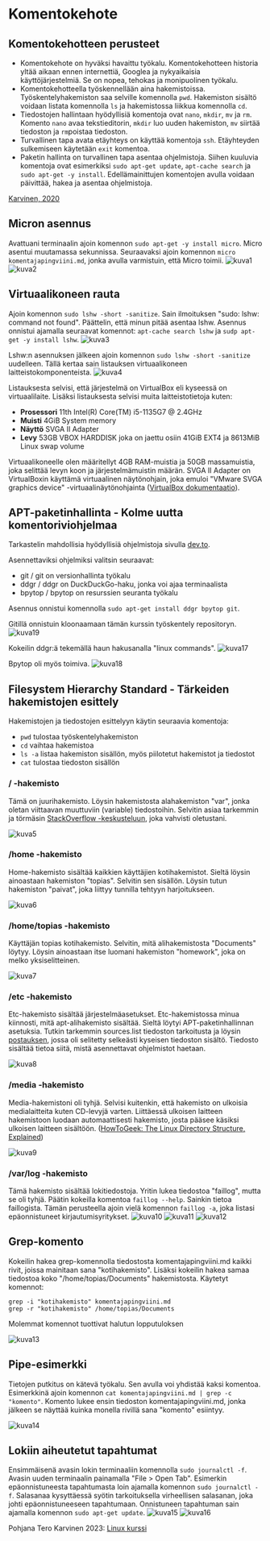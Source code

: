 # Komentokehote

## Komentokehotteen perusteet

- Komentokehote on hyväksi havaittu työkalu. Komentokehotteen historia yltää aikaan ennen internettiä, Googlea ja nykyaikaisia käyttöjärjestelmiä. Se on nopea, tehokas ja monipuolinen työkalu.
- Komentokehotteella työskennellään aina hakemistoissa. Työskentelyhakemiston saa selville komennolla `pwd`. Hakemiston sisältö voidaan listata komennolla `ls` ja hakemistossa liikkua komennolla `cd`.
- Tiedostojen hallintaan hyödyllisiä komentoja ovat `nano`, `mkdir`, `mv` ja `rm`. Komento `nano` avaa tekstieditorin, `mkdir` luo uuden hakemiston, `mv` siirtää tiedoston ja `rm`poistaa tiedoston.
- Turvallinen tapa avata etäyhteys on käyttää komentoja `ssh`. Etäyhteyden sulkemiseen käytetään `exit` komentoa.
- Paketin hallinta on turvallinen tapa asentaa ohjelmistoja. Siihen kuuluvia komentoja ovat esimerkiksi `sudo apt-get update`, `apt-cache search` ja `sudo apt-get -y install`. Edellämainittujen komentojen avulla voidaan päivittää, hakea ja asentaa ohjelmistoja.

[Karvinen, 2020](https://terokarvinen.com/2020/command-line-basics-revisited/?fromSearch=command%20line%20basics%20revisited)

## Micron asennus

Avattuani terminaalin ajoin komennon `sudo apt-get -y install micro`. Micro asentui muutamassa sekunnissa. Seuraavaksi ajoin komennon `micro komentajapingviini.md`, jonka avulla varmistuin, että Micro toimii.
![kuva1](https://github.com/bgx160/linux-servers/assets/122889193/a7063186-8dd7-414d-a21b-74aedaecb0d3)
![kuva2](https://github.com/bgx160/linux-servers/assets/122889193/4e6e9e60-699f-47e1-a2bb-6ba02208abcb)

## Virtuaalikoneen rauta

Ajoin komennon `sudo lshw -short -sanitize`. Sain ilmoituksen "sudo: lshw: command not found". Päättelin, että minun pitää asentaa lshw. Asennus onnistui ajamalla seuraavat komennot: `apt-cache search lshw` ja `sudp apt-get -y install lshw`.
![kuva3](https://github.com/bgx160/linux-servers/assets/122889193/3f1e2490-78d5-4de3-a714-f53f4a2e5212)

Lshw:n asennuksen jälkeen ajoin komennon `sudo lshw -short -sanitize` uudelleen. Tällä kertaa sain listauksen virtuaalikoneen laitteistokomponenteista.
![kuva4](https://github.com/bgx160/linux-servers/assets/122889193/59fd1aa5-1710-433a-93dd-b633723ecb53)

Listauksesta selvisi, että järjestelmä on VirtualBox eli kyseessä on virtuaalilaite.
Lisäksi listauksesta selvisi muita laitteistotietoja kuten:
- **Prosessori** 11th Intel(R) Core(TM) i5-1135G7 @ 2.4GHz
- **Muisti** 4GiB System memory
- **Näyttö** SVGA II Adapter
- **Levy** 53GB VBOX HARDDISK joka on jaettu osiin 41GiB EXT4 ja 8613MiB Linux swap volume

Virtuaalikoneelle olen määritellyt 4GB RAM-muistia ja 50GB massamuistia, joka selittää levyn koon ja järjestelmämuistin määrän.
SVGA II Adapter on VirtualBoxin käyttämä virtuaalinen näytönohjain, joka emuloi "VMware SVGA graphics device" -virtuaalinäytönohjainta ([VirtualBox dokumentaatio](https://www.virtualbox.org/manual/ch03.html)). 

## APT-paketinhallinta - Kolme uutta komentoriviohjelmaa

Tarkastelin mahdollisia hyödyllisiä ohjelmistoja sivulla [dev.to](https://dev.to/lissy93/cli-tools-you-cant-live-without-57f6).

Asennettaviksi ohjelmiksi valitsin seuraavat:
- git / git on versionhallinta työkalu
- ddgr / ddgr on DuckDuckGo-haku, jonka voi ajaa terminaalista
- bpytop / bpytop on resurssien seuranta työkalu

Asennus onnistui komennolla `sudo apt-get install ddgr bpytop git`.

Gitillä onnistuin kloonaamaan tämän kurssin työskentely repositoryn.
![kuva19](https://github.com/bgx160/linux-servers/assets/122889193/bb4f95f2-c39e-4c43-93c8-c2fef2cfddf5)

Kokeilin ddgr:ä tekemällä haun hakusanalla "linux commands".
![kuva17](https://github.com/bgx160/linux-servers/assets/122889193/b9f56a5b-8388-4259-809d-0ec0ae38fd66)

Bpytop oli myös toimiva.
![kuva18](https://github.com/bgx160/linux-servers/assets/122889193/695ce029-afdb-49bf-b753-b53ba9076ef1)


## Filesystem Hierarchy Standard - Tärkeiden hakemistojen esittely

Hakemistojen ja tiedostojen esittelyyn käytin seuraavia komentoja:
- `pwd` tulostaa työskentelyhakemiston
- `cd` vaihtaa hakemistoa
- `ls -a` listaa hakemiston sisällön, myös piilotetut hakemistot ja tiedostot
- `cat` tulostaa tiedoston sisällön

### / -hakemisto

Tämä on juurihakemisto. Löysin hakemistosta alahakemiston "var", jonka oletan viittaavan muuttuviin (variable) tiedostoihin. Selvitin asiaa tarkemmin ja törmäsin [StackOverflow -keskusteluun](https://stackoverflow.com/questions/18514447/what-goes-in-var), joka vahvisti oletustani.

![kuva5](https://github.com/bgx160/linux-servers/assets/122889193/955e5eee-1cc3-4be1-90b7-2479d2fd291c)

### /home -hakemisto

Home-hakemisto sisältää kaikkien käyttäjien kotihakemistot. Sieltä löysin ainoastaan hakemiston "topias". Selvitin sen sisällön. Löysin tutun hakemiston "paivat", joka liittyy tunnilla tehtyyn harjoitukseen.

![kuva6](https://github.com/bgx160/linux-servers/assets/122889193/15bbe492-a490-467f-8cf1-08279b0bb0b4)

### /home/topias -hakemisto

Käyttäjän topias kotihakemisto. Selvitin, mitä alihakemistosta "Documents" löytyy. Löysin ainoastaan itse luomani hakemiston "homework", joka on melko yksiselitteinen.

![kuva7](https://github.com/bgx160/linux-servers/assets/122889193/2961fc8d-91a9-41a1-893a-ccd65416d9a0)

### /etc -hakemisto

Etc-hakemisto sisältää järjestelmäasetukset. Etc-hakemistossa minua kiinnosti, mitä apt-alihakemisto sisältää. Sieltä löytyi APT-paketinhallinnan asetuksia. Tutkin tarkemmin sources.list tiedoston tarkoitusta ja löysin [postauksen](https://dev.to/bijaykumarpun/what-s-inside-etc-apt-sources-list-2h1k), jossa oli selitetty selkeästi kyseisen tiedoston sisältö. Tiedosto sisältää tietoa siitä, mistä asennettavat ohjelmistot haetaan.

![kuva8](https://github.com/bgx160/linux-servers/assets/122889193/7dd204dc-39ad-494c-b1db-63421eeaa201)

### /media -hakemisto

Media-hakemistoni oli tyhjä. Selvisi kuitenkin, että hakemisto on ulkoisia medialaitteita kuten CD-levyjä varten. Liittäessä ulkoisen laitteen hakemistoon luodaan automaattisesti hakemisto, josta pääsee käsiksi ulkoisen laitteen sisältöön. ([HowToGeek: The Linux Directory Structure, Explained](https://www.howtogeek.com/117435/htg-explains-the-linux-directory-structure-explained/))

![kuva9](https://github.com/bgx160/linux-servers/assets/122889193/d08fdb67-d309-4881-8408-357bb9480efd)

### /var/log -hakemisto

Tämä hakemisto sisältää lokitiedostoja. Yritin lukea tiedostoa "faillog", mutta se oli tyhjä. Päätin kokeilla komentoa `faillog --help`. Sainkin tietoa faillogista. Tämän perusteella ajoin vielä komennon `faillog -a`, joka listasi epäonnistuneet kirjautumisyritykset. 
![kuva10](https://github.com/bgx160/linux-servers/assets/122889193/a374ad1f-3bc6-4410-9d73-7578878f2df4)
![kuva11](https://github.com/bgx160/linux-servers/assets/122889193/abcac3d6-793b-4758-807f-13abda43d4f2)
![kuva12](https://github.com/bgx160/linux-servers/assets/122889193/e6c2e99b-92ed-4782-aa4f-53f6e2bbf20b)

## Grep-komento

Kokeilin hakea grep-komennolla tiedostosta komentajapingviini.md kaikki rivit, joissa mainitaan sana "kotihakemisto". Lisäksi kokeilin hakea samaa tiedostoa koko "/home/topias/Documents" hakemistosta. Käytetyt komennot:

```
grep -i "kotihakemisto" komentajapingviini.md
grep -r "kotihakemisto" /home/topias/Documents
```

Molemmat komennot tuottivat halutun lopputuloksen 

![kuva13](https://github.com/bgx160/linux-servers/assets/122889193/14d17fbb-729a-4547-9210-a24892b12c33)

## Pipe-esimerkki

Tietojen putkitus on kätevä työkalu. Sen avulla voi yhdistää kaksi komentoa. Esimerkkinä ajoin komennon `cat komentajapingviini.md | grep -c "komento"`. Komento lukee ensin tiedoston komentajapingviini.md, jonka jälkeen se näyttää kuinka monella rivillä sana "komento" esiintyy.

![kuva14](https://github.com/bgx160/linux-servers/assets/122889193/28657722-b077-44be-9913-c573d4331908)

## Lokiin aiheutetut tapahtumat

Ensimmäisenä avasin lokin terminaaliin komennolla `sudo journalctl -f`. Avasin uuden terminaalin painamalla "File > Open Tab". Esimerkin epäonnistuneesta tapahtumasta loin ajamalla komennon `sudo journalctl -f`. Salasanaa kysyttäessä syötin tarkoituksella virheellisen salasanan, joka johti epäonnistuneeseen tapahtumaan. Onnistuneen tapahtuman sain ajamalla komennon `sudo apt-get update`.
![kuva15](https://github.com/bgx160/linux-servers/assets/122889193/cce8e05e-74a6-4700-beaf-137f60e29ddb)
![kuva16](https://github.com/bgx160/linux-servers/assets/122889193/303ebce5-b1d0-4f17-b11f-9d9b1907ca41)

Pohjana Tero Karvinen 2023: [Linux kurssi](http://terokarvinen.com)
